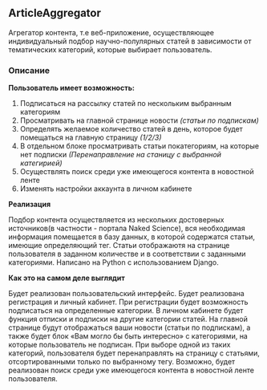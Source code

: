 ## ArticleAggregator

Агрегатор контента, т.е веб-приложение, осуществляющее индивидуальный подбор научно-полулярных статей 
в зависимости от тематических категорий, которые выбирает пользователь.


### Описание

**Пользователь имеет возможность:**

1. Подписаться на рассылку статей по нескольким выбранным категориям 
2. Просматривать на главной странице новости *(статьи по подпискам)*
3. Определять желаемое количество статей в день, которое будет помещаться на главную страницу *(1/2/3)*
4. В отдельном блоке просматривать статьи покатегориям, на которые нет подписки
*(Перенаправление на станицу с выбранной категирией)*
5. Осуществлять поиск среди уже имеющегося контента в новостной ленте 
6. Изменять настройки аккаунта в личном кабинете

**Реализация**

Подбор контента осуществляется из нескольких достоверных источников(в частности - портала Naked Science), 
вся необходимая информация помещается в базу данных, в которой содержатся статьи, имеющие определяющий тег.
Статьи отображаютя на странице пользователя в заданном количестве и в соответствии с заданными категориями. 
Написано на Python с использованием Django.

**Как это на самом деле выглядит**

Будет реализован пользовательский интерфейс. Будет реализована регистрация и личный кабинет.
При регистрации будет возможность подписаться на определенные категории.
В личном кабинете будет функция отписки и подписки на другие категории статей. 
На главной странице будут отображаться ваши новости (статьи по подпискам), 
а также будет блок «Вам могло бы быть интересно» с категориями, на которые пользователь не подписан.
При выборе одной из таких категорий, пользователя будет перенаправлять на страницу с статьями, 
отсортированными только по выбранному тегу. Возможно, будет реализован поиск среди уже имеющегося контента
в новостной ленте пользователя.



